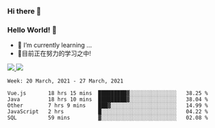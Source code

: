 ### Hi there 👋
### Hello World! 🙌

- 🌱 I’m currently learning ...
- 📖目前正在努力的学习之中!

<a href="https://github.com/anuraghazra/github-readme-stats">
  <img src="https://github-readme-stats.vercel.app/api?username=keyboardWithDream&show_icons=true&repo=github-readme-stats" />
</a>
<a href="https://github.com/anuraghazra/convoychat">
  <img src="https://github-readme-stats.vercel.app/api/top-langs/?username=keyboardWithDream&layout=compact&repo=convoychat" />
</a>



<!--START_SECTION:waka-->
```text
Week: 20 March, 2021 - 27 March, 2021

Vue.js       18 hrs 15 mins  █████████▓░░░░░░░░░░░░░░░   38.25 % 
Java         18 hrs 10 mins  █████████▓░░░░░░░░░░░░░░░   38.04 % 
Other        7 hrs 9 mins    ███▓░░░░░░░░░░░░░░░░░░░░░   14.99 % 
JavaScript   2 hrs           █░░░░░░░░░░░░░░░░░░░░░░░░   04.22 % 
SQL          59 mins         ▓░░░░░░░░░░░░░░░░░░░░░░░░   02.08 % 
```
<!--END_SECTION:waka-->
